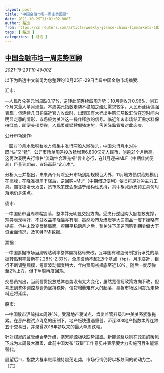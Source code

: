 ```yaml
---
layout: post
title: "中国金融市场一周走势回顾"
date: 2021-10-29T11:01:02.000Z
author: 路透
from: https://cn.reuters.com/article/weekly-glance-china-finmarkets-1029-idCNKBS2HJ1CD
tags: [ 路透 ]
categories: [ 路透 ]
---
```

<!--1635505262000-->
[中国金融市场一周走势回顾](https://cn.reuters.com/article/weekly-glance-china-finmarkets-1029-idCNKBS2HJ1CD)
------

<div>
<div><i>2021-10-29T10:40:00Z</i></div><p>以下为路透中文新闻为您整理的10月25日-29日当周中国金融市场摘要:</p><p>汇市:</p><p>--人民币兑美元当周跌0.17%，逆转此前连续四周升势；10月则收升0.96%，创五个月来最大单月涨幅。本周美元指数走势不稳加之结汇需求较多，人民币延续偏强表现；但连续几日在临近官方收盘时，出现国有大行出手购汇导致汇价在短时间内明显走弱的情形，市场极为关注这一操作释放的信号。临近年末市场结汇需求料保持旺盛，即便美指反弹，人民币或延续偏强走势，需关注监管层对此态度。</p><p>公开市场操作:</p><p>--面对10月末缴税和地方债集中发行两股大潮碰头，中国央行月末对冲既“快”又“猛”，公开市场单周净投放猛增至6,800亿元人民币，创逾21个月新高。这再次表明央行维护“流动性合理充裕”言出必行，在11月迎来MLF（中期借贷便利）巨量到期前，市场再获“定心丸”。</p><p>分析人士并指出，未来两个月除公开市场到期规模巨大外，11月地方债供给规模仍在高峰，在降准概率下降后，逆回购+MLF（中期借贷便利）依旧将是对冲主力工具。而在稳增长方面，货币政策还会聚焦于结构性支持，其中碳减排支持工具何时落地仍是焦点。</p><p>债市:</p><p>--中国债市当周窄幅震荡，整体并无明显交投方向。受央行逆回购大额投放支撑，短券表现稍好，不过收益率降幅亦有限，虽然股市及煤炭等大宗商品一度下挫略有提振，但并未改变盘整局面。短期平稳跨月之后，暂关注下周逆回购到期量偏大下资金面情况，及10月PMI数据。</p><p>票据：</p><p>--中国票据市场当周转贴利率整体僵持格局未改，足年国有和股份制银行承兑的票据转贴利率最新在2.28%-2.30%，全周波动不超过5个基点（bp）。月末临近，银行不断调整规模，短票波动幅度稍大，年内票周初探底至近1.8%，随后一度反弹至2%上方，但下半周再度回落。</p><p>交易员指出，当前信贷投放总体态势没有太大变化，虽然宽信用政策方向不改，但考虑到整体调控基调仍坚持稳势，信贷增量难有大的起落，票据市场区间震荡走势料还将延续。</p><p>股市:</p><p>--中国股市沪综指本周跌1%，受房地产税试点、煤炭监管升级和中美关系紧张拖累。在房产税试点消息的压制下，地产板块遭遇重创，沪深300地产指数本周连跌五个交易日，并录得2018年初以来的最大单周跌幅。 </p><p>针对煤炭的监管组合拳升级，拖累能源板块跌势加剧。新能源板块则在政策的暖风下成为本周最大赢家，此前中国发布“双碳”工作意见并表示要大力实施可再生能源替代。</p><p>展望后市，指数大概率继续维持震荡走势，市场行情仍将以板块间的轮动为主。（完）</p>
</div>
